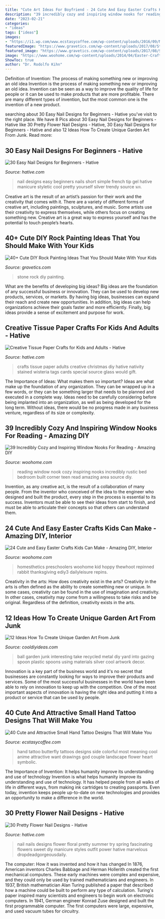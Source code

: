 ```yaml
---
title: "Cute Art Ideas For Boyfriend - 24 Cute And Easy Easter Crafts Kids Can Make"
description: "39 incredibly cozy and inspiring window nooks for reading"
date: "2023-02-21"
categories:
- "ideas"
tags: ["ideas"]
images:
- "https://i1.wp.com/www.ecstasycoffee.com/wp-content/uploads/2016/09/Most-women-opt-for-butterfly-tattoos-because-of-its-cute-shape-and-symbolic-meaning..jpg"
featuredImage: "https://www.gravetics.com/wp-content/uploads/2017/08/Stone-Footprints.jpg"
featured_image: "https://www.gravetics.com/wp-content/uploads/2017/08/Stone-Footprints.jpg"
image: "https://www.woohome.com/wp-content/uploads/2014/04/Easter-Crafts-for-Kids-7.jpg"
ShowToc: true
author: "Dr. Rodolfo Kihn"
---
```



Definition of Invention: The process of making something new or improving an old idea
Invention is the process of making something new or improving an old idea. Invention can be seen as a way to improve the quality of life for people or it can be used to make products that are more profitable. There are many different types of invention, but the most common one is the invention of a new product.

	

		
searching about 30 Easy Nail Designs for Beginners - Hative you've visit to the right place. We have 8 Pics about 30 Easy Nail Designs for Beginners - Hative like 30 Pretty Flower Nail Designs - Hative, 30 Easy Nail Designs for Beginners - Hative and also 12 Ideas How To Create Unique Garden Art From Junk. Read more:
		
    
## 30 Easy Nail Designs For Beginners - Hative

<img loading=lazy src="https://hative.com/wp-content/uploads/2014/11/easy-nail-designs/25-easy-nail-designs-for-beginners.jpg" onerror="this.onerror=null;this.src='https://tse1.mm.bing.net/th?id=OIP.n103NT386aTdz5MpD4w4eAHaID&amp;pid=15.1';" alt="30 Easy Nail Designs for Beginners - Hative">

_Source: hative.com_

>nail designs easy beginners nails short simple french tip gel hative manicure styletic cool pretty yourself silver trendy source นท. 

	

Creative art is the result of an artist’s passion for their work and the creativity that comes with it. There are a variety of different forms of creative art, including paintings, sculptures, and music. Some artists use their creativity to express themselves, while others focus on creating something new. Creative art is a great way to express yourself and has the potential to touch people’s hearts.

    
## 40+ Cute DIY Rock Painting Ideas That You Should Make With Your Kids

<img loading=lazy src="https://www.gravetics.com/wp-content/uploads/2017/08/Stone-Footprints.jpg" onerror="this.onerror=null;this.src='https://tse3.mm.bing.net/th?id=OIP.1Sw3mAXv24ZwE-67j1ulGAHaTF&amp;pid=15.1';" alt="40+ Cute DIY Rock Painting Ideas That You Should Make With Your Kids">

_Source: gravetics.com_

>stone rock diy painting. 

	

What are the benefits of developing big ideas?
Big ideas are the foundation of any successful business or innovation. They can be used to develop new products, services, or markets. By having big ideas, businesses can expand their reach and create new opportunities. In addition, big ideas can help organizations achieve their goals faster and more efficiently. Finally, big ideas provide a sense of excitement and purpose for work.

    
## Creative Tissue Paper Crafts For Kids And Adults - Hative

<img loading=lazy src="https://hative.com/wp-content/uploads/2015/01/tissue-paper-crafts/13-tissue-paper-crafts.jpg" onerror="this.onerror=null;this.src='https://tse1.mm.bing.net/th?id=OIP.LHa245ADf7IQ6wMlr-yM9AHaKD&amp;pid=15.1';" alt="Creative Tissue Paper Crafts for Kids and Adults - Hative">

_Source: hative.com_

>crafts tissue paper adults creative christmas diy hative nativity stained wisteria tags cards special source glass would gift. 

	

The Importance of Ideas: What makes them so important?
Ideas are what make up the foundation of any organization. They can be wrapped up in a few words, or they can be something larger that needs to be planned and executed in a complete way. Ideas need to be carefully considering before being implanted into an organization, as well as being developed for the long term. Without ideas, there would be no progress made in any business venture, regardless of its size or complexity.

    
## 39 Incredibly Cozy And Inspiring Window Nooks For Reading - Amazing DIY

<img loading=lazy src="http://www.woohome.com/wp-content/uploads/2013/10/Inspiring-Window-Reading-Nook-17.jpg" onerror="this.onerror=null;this.src='https://tse3.mm.bing.net/th?id=OIP.rC1YXZad2Y4mqAVXE5ultgHaJ4&amp;pid=15.1';" alt="39 Incredibly Cozy and Inspiring Window Nooks For Reading - Amazing DIY">

_Source: woohome.com_

>reading window nook cozy inspiring nooks incredibly rustic bed bedroom built corner teen read amazing area source diy. 

	

Invention, as any creative act, is the result of a collaboration of many people. From the inventor who conceived of the idea to the engineer who designed and built the product, every step in the process is essential to its success. Inventors must be able to see their ideas from start to finish, and must be able to articulate their concepts so that others can understand them.

    
## 24 Cute And Easy Easter Crafts Kids Can Make - Amazing DIY, Interior

<img loading=lazy src="https://www.woohome.com/wp-content/uploads/2014/04/Easter-Crafts-for-Kids-7.jpg" onerror="this.onerror=null;this.src='https://tse4.mm.bing.net/th?id=OIP.kRY8IV7Ds53ND63zSPrWmgHaJ6&amp;pid=15.1';" alt="24 Cute and Easy Easter Crafts Kids Can Make - Amazing DIY, Interior">

_Source: woohome.com_

>homesthetics preschoolers woohome kid hoppy thewhoot repinned rabbit thanksgiving ediy3 dailyleisure repins. 

	

Creativity in the arts: How does creativity exist in the arts?
Creativity in the arts is often defined as the ability to create something new or unique. In some cases, creativity can be found in the use of imagination and creativity. In other cases, creativity may come from a willingness to take risks and be original. Regardless of the definition, creativity exists in the arts.

    
## 12 Ideas How To Create Unique Garden Art From Junk

<img loading=lazy src="http://cooldiyideas.com/wp-content/uploads/2015/07/Interesting-Take-on-the-Gazing-Ball.jpg" onerror="this.onerror=null;this.src='https://tse1.mm.bing.net/th?id=OIP.ris3KUIgKEKBrlz3SQkAwAAAAA&amp;pid=15.1';" alt="12 Ideas How To Create Unique Garden Art From Junk">

_Source: cooldiyideas.com_

>ball garden junk interesting take recycled metal diy yard into gazing spoon plastic spoons using materials silver cool artwork decor. 

	

Innovation is a key part of the business world and it's no secret that businesses are constantly looking for ways to improve their products and services. Some of the most successful businesses in the world have been able to rely on innovation to keep up with the competition. One of the most important aspects of innovation is having the right idea and putting it into a product or service that can be used by people.

    
## 40 Cute And Attractive Small Hand Tattoo Designs That Will Make You

<img loading=lazy src="https://i1.wp.com/www.ecstasycoffee.com/wp-content/uploads/2016/09/Most-women-opt-for-butterfly-tattoos-because-of-its-cute-shape-and-symbolic-meaning..jpg" onerror="this.onerror=null;this.src='https://tse4.mm.bing.net/th?id=OIP.dbbKD19mmAy72aU9MVmi5gHaJ4&amp;pid=15.1';" alt="40 Cute and Attractive Small Hand Tattoo Designs That Will Make You">

_Source: ecstasycoffee.com_

>hand tattoo butterfly tattoos designs side colorful most meaning cool anime attractive want drawings god couple landscape flower heart symbolic. 

	

The Importance of Invention: It helps humanity improve its understanding and use of technology
Invention is what helps humanity improve its understanding and use of technology. It has helped people from all walks of life in different ways, from making ink cartridges to creating passports. Even today, invention keeps people up-to-date on new technologies and provides an opportunity to make a difference in the world.

    
## 30 Pretty Flower Nail Designs - Hative

<img loading=lazy src="https://hative.com/wp-content/uploads/2014/11/flower-nail-designs/26-pretty-flower-nail-designs.jpg" onerror="this.onerror=null;this.src='https://tse3.mm.bing.net/th?id=OIP.JDOTHr_GLuo6JcvoUR16kQHaLH&amp;pid=15.1';" alt="30 Pretty Flower Nail Designs - Hative">

_Source: hative.com_

>nail nails designs flower floral pretty summer try spring fascinating flowers sweet diy manicure styles outfit power hative marvelous dropdeadgorgeousdaily. 

	

The computer: How it was invented and how it has changed
In 1876, American inventors Charles Babbage and Herman Hollerith created the first mechanical computers. These early machines were complex and expensive, and they could only be used by trained mathematicians and engineers. In 1937, British mathematician Alan Turing published a paper that described how a machine could be built to perform any type of calculation. Turing's paper inspired many scientists and engineers to begin work on electronic computers. In 1941, German engineer Konrad Zuse designed and built the first programmable computer. The first computers were large, expensive, and used vacuum tubes for circuitry.

